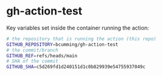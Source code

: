 # gh-action-test

Key variables set inside the container running the action:
```bash
# the repository that is running the action (this repo)
GITHUB_REPOSITORY=bcumming/gh-action-test
# the commit/branch
GITHUB_REF=refs/heads/main
# SHA of the commit
GITHUB_SHA=c5d269fd1d240151d1c0b829939e54755937049c
```
